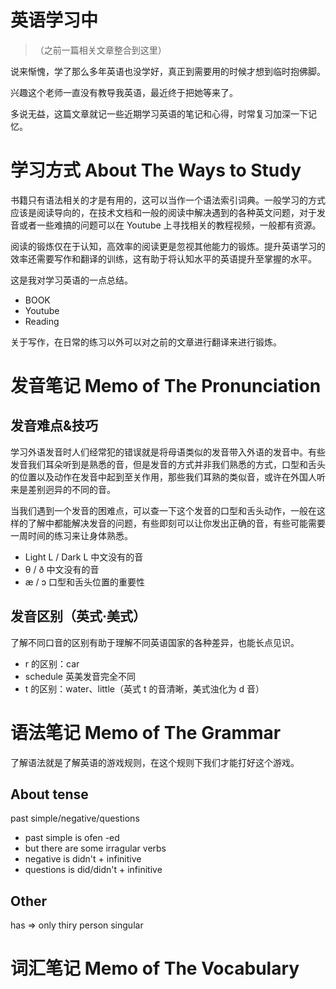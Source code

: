 # 英语学习中

> （之前一篇相关文章整合到这里）

说来惭愧，学了那么多年英语也没学好，真正到需要用的时候才想到临时抱佛脚。

兴趣这个老师一直没有教导我英语，最近终于把她等来了。

多说无益，这篇文章就记一些近期学习英语的笔记和心得，时常复习加深一下记忆。

# 学习方式 About The Ways to Study

书籍只有语法相关的才是有用的，这可以当作一个语法索引词典。一般学习的方式应该是阅读导向的，在技术文档和一般的阅读中解决遇到的各种英文问题，对于发音或者一些难搞的问题可以在 Youtube 上寻找相关的教程视频，一般都有资源。

阅读的锻炼仅在于认知，高效率的阅读更是忽视其他能力的锻炼。提升英语学习的效率还需要写作和翻译的训练，这有助于将认知水平的英语提升至掌握的水平。

这是我对学习英语的一点总结。

* BOOK
* Youtube
* Reading

关于写作，在日常的练习以外可以对之前的文章进行翻译来进行锻炼。

# 发音笔记 Memo of The Pronunciation

## 发音难点&技巧

学习外语发音时人们经常犯的错误就是将母语类似的发音带入外语的发音中。有些发音我们耳朵听到是熟悉的音，但是发音的方式并非我们熟悉的方式，口型和舌头的位置以及动作在发音中起到至关作用，那些我们耳熟的类似音，或许在外国人听来是差别迥异的不同的音。

当我们遇到一个发音的困难点，可以查一下这个发音的口型和舌头动作，一般在这样的了解中都能解决发音的问题，有些即刻可以让你发出正确的音，有些可能需要一周时间的练习来让身体熟悉。

* Light L / Dark L 中文没有的音
* θ / ð 中文没有的音
* æ / ɔ 口型和舌头位置的重要性

## 发音区别（英式·美式）

了解不同口音的区别有助于理解不同英语国家的各种差异，也能长点见识。

* r 的区别：car
* schedule 英美发音完全不同
* t 的区别：water、little（英式 t 的音清晰，美式浊化为 d 音）

# 语法笔记 Memo of The Grammar

了解语法就是了解英语的游戏规则，在这个规则下我们才能打好这个游戏。

## About tense

past simple/negative/questions
* past simple is ofen -ed
* but there are some irragular verbs
* negative is didn't + infinitive
* questions is did/didn't + infinitive 

## Other

has => only thiry person singular

# 词汇笔记 Memo of The Vocabulary
